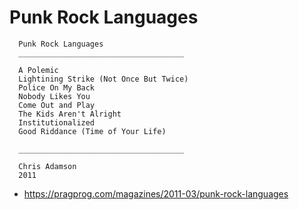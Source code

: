
# Punk Rock Languages

```
  Punk Rock Languages
  _____________________________________

  A Polemic
  Lightining Strike (Not Once But Twice)
  Police On My Back
  Nobody Likes You
  Come Out and Play
  The Kids Aren't Alright
  Institutionalized
  Good Riddance (Time of Your Life)

  _____________________________________

  Chris Adamson
  2011

```
- https://pragprog.com/magazines/2011-03/punk-rock-languages


